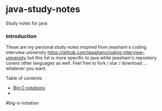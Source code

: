 # java-study-notes
Study notes for java

### Introduction
These are my personal study notes inspired from jwasham's coding interview university https://github.com/jwasham/coding-interview-university
but this list is more specific to java while jwasham's repository covers other languages as well.
Feel free to fork / star / download ... whatever you want. 

Table of contents
- [Big O notations](#big-o-notation)
-


#big-o-notation
